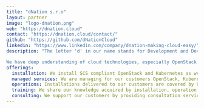 ```yaml
---
title: "dNation s.r.o"
layout: partner
image: "logo-dnation.png"
web: "https://dnation.cloud"
contact: "https://dnation.cloud/contact/"
github: "https://github.com/dNationCloud"
linkedin: "https://www.linkedin.com/company/dnation-making-cloud-easy/"
description: "The letter 'd' in our name stands for Development and DevOps, as we are both software developers and DevOps/Cloud engineers specialized to SCS, OpenStack, Kubernetes and OpenShift. We are able to develop, deploy and maintain modern software application.

We have deep understanding of cloud technologies, especially OpenStack and Kubernetes, because we have been operating Kubernetes clusters ourselves (not using 3rd party managed services), adding functionality to Kubernetes via programming operators (written in Python and Go), extending OpenStack functionality via programming modules and improving manageability of OpenStack in the scope of SCS project."
offerings:
  installation: We install SCS compliant OpenStack and Kubernetes as well as OpenShift clusters, including bare metal option.
  managed services: We are managing for our customers OpenStack, Kubernetes and OpenShift clusters (IaaS, PaaS and SaaS layers).
  operations: Installations delivered to our customers are covered by 8/5 or 24/7 Service Level Agreements (SLAs).
  training: We share our knowledge acquired by installation, operation and development of OpenStack and Kubernetes in form of trainings.
  consulting: We support our customers by providing consultation services for OpenStack, Kubernetes and OpenShift.
---
```


